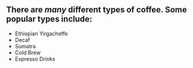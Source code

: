 ## There are _many_ different types of coffee. Some popular types include:

* Ethiopian Yirgacheffe
* Decaf
* Sumatra
* Cold Brew
* Expresso Drinks
